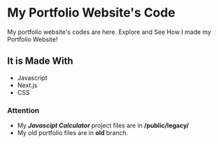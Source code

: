 # My Portfolio Website's Code

My portfolio website's codes are here. Explore and See How I made my Portfolio Website!

## It is Made With

- Javascript
- Next.js
- CSS

### Attention

- My <b><i>Javascipt Calculator </i></b> project files are in <b>/public/legacy/</b>
- My old portfolio files are in <b>old</b> branch.
